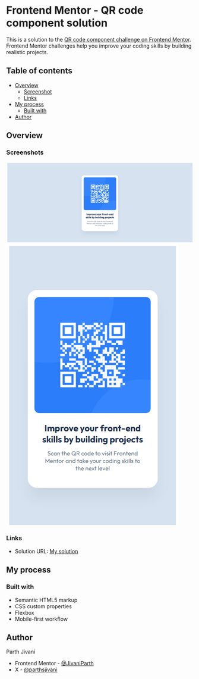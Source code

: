 # Frontend Mentor - QR code component solution

This is a solution to the [QR code component challenge on Frontend Mentor](https://www.frontendmentor.io/challenges/qr-code-component-iux_sIO_H). Frontend Mentor challenges help you improve your coding skills by building realistic projects.

## Table of contents

- [Overview](#overview)
  - [Screenshot](#screenshot)
  - [Links](#links)
- [My process](#my-process)
  - [Built with](#built-with)
- [Author](#author)

## Overview

### Screenshots

<img src="images\Screenshot 2025-07-24 162616.png">
<img src="images\Screenshot 2025-07-24 162552.png">

### Links

- Solution URL: [My solution](https://your-solution-url.com)

## My process

### Built with

- Semantic HTML5 markup
- CSS custom properties
- Flexbox
- Mobile-first workflow

## Author

Parth Jivani

- Frontend Mentor - [@JivaniParth](https://www.frontendmentor.io/profile/JivaniParth)
- X - [@parthsjivani](https://x.com/parthsjivani)

